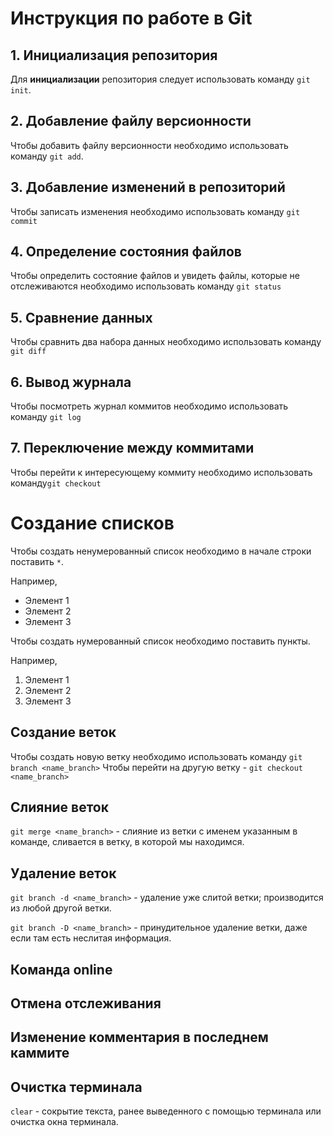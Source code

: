 # Инструкция по работе в Git
## 1. Инициализация репозитория
Для **инициализации** репозитория следует использовать команду `git init`.
## 2. Добавление файлу версионности
Чтобы добавить файлу версионности необходимо использовать команду `git add`.
## 3. Добавление изменений в репозиторий
Чтобы записать изменения необходимо использовать команду `git commit`
## 4. Определение состояния файлов
Чтобы определить состояние файлов и увидеть файлы, которые не отслеживаются необходимо использовать команду `git status`
## 5. Сравнение данных
Чтобы сравнить два набора данных необходимо использовать команду `git diff`
 ## 6. Вывод журнала
 Чтобы посмотреть журнал коммитов необходимо использовать команду `git log`
 ## 7. Переключение между коммитами
 Чтобы перейти к интересующему коммиту необходимо использовать команду`git checkout`
 # Создание списков
 Чтобы создать ненумерованный список необходимо в начале строки поставить `*`.
 
 Например,
 * Элемент 1
 * Элемент 2
 * Элемент 3

 Чтобы создать нумерованный список необходимо поставить пункты.

 Например,
 1. Элемент 1
 2. Элемент 2
 3. Элемент 3
## Создание веток
Чтобы создать новую ветку необходимо использовать команду `git branch <name_branch>`
Чтобы перейти на другую ветку - `git checkout <name_branch>`
## Слияние веток
`git merge <name_branch>` - слияние из ветки с именем указанным в команде, сливается в ветку, в которой мы находимся.
## Удаление веток
`git branch -d <name_branch>` - удаление уже слитой ветки; производится из любой другой ветки.

`git branch -D <name_branch>` - принудительное удаление ветки, даже если там есть неслитая информация.
## Команда online
## Отмена отслеживания
## Изменение комментария в последнем каммите
## Очистка терминала
`clear` - сокрытие текста, ранее выведенного с помощью терминала или очистка окна терминала.